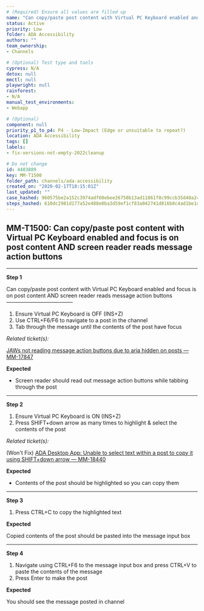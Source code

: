 ```yaml
---
# (Required) Ensure all values are filled up
name: "Can copy/paste post content with Virtual PC Keyboard enabled and focus is on post content AND screen reader reads message action buttons"
status: Active
priority: Low
folder: ADA Accessibility
authors: ""
team_ownership: 
- Channels

# (Optional) Test type and tools
cypress: N/A
detox: null
mmctl: null
playwright: null
rainforest: 
- N/A
manual_test_environments: 
- Webapp

# (Optional)
component: null
priority_p1_to_p4: P4 - Low-Impact (Edge or unsuitable to repeat?)
location: ADA Accessibility
tags: []
labels: 
- fix-versions-not-empty-2022cleanup

# Do not change
id: 4403889
key: MM-T1500
folder_path: channels/ada-accessibility
created_on: "2020-02-17T18:15:01Z"
last_updated: ""
case_hashed: 960575be2a152c3974adf60ebee26750b13ad11861f8c99ccb35d40a2472f8013cafe1b7fa96e45931c1124ab4461f55
steps_hashed: 610dc2981d177a52e488e0ba3d59ef1cf83a042741d816b8c4ad1be1deaf4b764e2a586a0c781ea42508eeee140ca162
---
```


## MM-T1500: Can copy/paste post content with Virtual PC Keyboard enabled and focus is on post content AND screen reader reads message action buttons

---

**Step 1**

Can copy/paste post content with Virtual PC Keyboard enabled and focus is on post content AND screen reader reads message action buttons\
–––––––––––––––––––––––––

1. Ensure Virtual PC Keyboard is OFF (INS+Z)
2. Use CTRL+F6/F6 to navigate to a post in the channel
3. Tab through the message until the contents of the post have focus

_Related ticket(s):_

[JAWs not reading message action buttons due to aria hidden on posts — MM-17847](https://mattermost.atlassian.net/browse/MM-17847)

**Expected**

- Screen reader should read out message action buttons while tabbing through the post

---

**Step 2**

1. Ensure Virtual PC Keyboard is ON (INS+Z)
2. Press SHIFT+down arrow as many times to highlight & select the contents of the post

_Related ticket(s):_

(Won't Fix) [ADA Desktop App: Unable to select text within a post to copy it using SHIFT+down arrow — MM-18440](https://mattermost.atlassian.net/browse/MM-18440)

**Expected**

- Contents of the post should be highlighted so you can copy them

---

**Step 3**

1. Press CTRL+C to copy the highlighted text

**Expected**

Copied contents of the post should be pasted into the message input box

---

**Step 4**

1. Navigate using CTRL+F6 to the message input box and press CTRL+V to paste the contents of the message
2. Press Enter to make the post

**Expected**

You should see the message posted in channel
